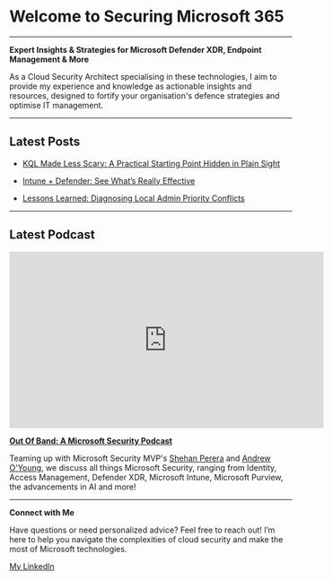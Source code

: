 # Welcome to Securing Microsoft 365

---

**Expert Insights & Strategies for Microsoft Defender XDR, Endpoint Management & More**

As a Cloud Security Architect specialising in these technologies, I aim to provide my experience and knowledge as actionable insights and resources, designed to fortify your organisation's defence strategies and optimise IT management.

---

## Latest Posts

- [KQL Made Less Scary: A Practical Starting Point Hidden in Plain Sight](./defenderxdr/sentinel/kqlactivitytemplates.md)
	
- [Intune + Defender: See What’s Really Effective](./defenderxdr/defenderendpoint/effectivesettings.md)
	
- [Lessons Learned: Diagnosing Local Admin Priority Conflicts](./endpoint/intune/entraid-vs-oobe.md)
	

---

## Latest Podcast

<iframe width="560" height="315" src="https://www.youtube.com/embed/cIUmD8s0VRA?si=FXsqrYBJA7QG3OcQ" title="YouTube video player" frameborder="0" allow="accelerometer; autoplay; clipboard-write; encrypted-media; gyroscope; picture-in-picture; web-share" referrerpolicy="strict-origin-when-cross-origin" allowfullscreen></iframe>

[**Out Of Band: A Microsoft Security Podcast**](./podcast/outofband/index.md)

Teaming up with Microsoft Security MVP's [Shehan Perera](https://www.linkedin.com/in/shehanperera85/) and [Andrew O'Young](https://www.linkedin.com/in/andrewoyoung/), we discuss all things Microsoft Security, ranging from Identity, Access Management, Defender XDR, Microsoft Intune, Microsoft Purview, the advancements in AI and more!

---

**Connect with Me**

Have questions or need personalized advice? Feel free to reach out! I’m here to help you navigate the complexities of cloud security and make the most of Microsoft technologies.

[My LinkedIn](https://www.linkedin.com/in/anthonyantoporter/)
